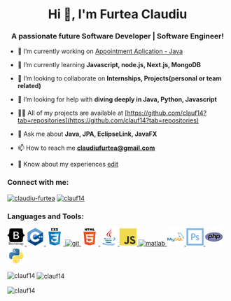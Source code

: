 <h1 align="center">Hi 👋, I'm Furtea Claudiu</h1>
<h3 align="center">A passionate future Software Developer | Software Engineer!</h3>

- 🔭 I’m currently working on [Appointment Aplication - Java](https://github.com/clauf14/Appointment-Aplication-in-Java)

- 🌱 I’m currently learning **Javascript, node.js, Next.js, MongoDB**

- 👯 I’m looking to collaborate on **Internships, Projects(personal or team related)**

- 🤝 I’m looking for help with **diving deeply in Java, Python, Javascript**

- 👨‍💻 All of my projects are available at [https://github.com/clauf14?tab=repositories](https://github.com/clauf14?tab=repositories)

- 💬 Ask me about **Java, JPA, EclipseLink, JavaFX**

- 📫 How to reach me **claudiufurtea@gmail.com**

- 📄 Know about my experiences [edit](edit)

<h3 align="left">Connect with me:</h3>
<p align="left">
<a href="https://linkedin.com/in/claudiu-furtea" target="blank"><img align="center" src="https://raw.githubusercontent.com/rahuldkjain/github-profile-readme-generator/master/src/images/icons/Social/linked-in-alt.svg" alt="claudiu-furtea" height="30" width="40" /></a>
<a href="https://www.leetcode.com/clauf14" target="blank"><img align="center" src="https://raw.githubusercontent.com/rahuldkjain/github-profile-readme-generator/master/src/images/icons/Social/leet-code.svg" alt="clauf14" height="30" width="40" /></a>
</p>

<h3 align="left">Languages and Tools:</h3>
<p align="left"> <a href="https://getbootstrap.com" target="_blank" rel="noreferrer"> <img src="https://raw.githubusercontent.com/devicons/devicon/master/icons/bootstrap/bootstrap-plain-wordmark.svg" alt="bootstrap" width="40" height="40"/> </a> <a href="https://www.w3schools.com/cpp/" target="_blank" rel="noreferrer"> <img src="https://raw.githubusercontent.com/devicons/devicon/master/icons/cplusplus/cplusplus-original.svg" alt="cplusplus" width="40" height="40"/> </a> <a href="https://www.w3schools.com/css/" target="_blank" rel="noreferrer"> <img src="https://raw.githubusercontent.com/devicons/devicon/master/icons/css3/css3-original-wordmark.svg" alt="css3" width="40" height="40"/> </a> <a href="https://git-scm.com/" target="_blank" rel="noreferrer"> <img src="https://www.vectorlogo.zone/logos/git-scm/git-scm-icon.svg" alt="git" width="40" height="40"/> </a> <a href="https://www.w3.org/html/" target="_blank" rel="noreferrer"> <img src="https://raw.githubusercontent.com/devicons/devicon/master/icons/html5/html5-original-wordmark.svg" alt="html5" width="40" height="40"/> </a> <a href="https://www.java.com" target="_blank" rel="noreferrer"> <img src="https://raw.githubusercontent.com/devicons/devicon/master/icons/java/java-original.svg" alt="java" width="40" height="40"/> </a> <a href="https://developer.mozilla.org/en-US/docs/Web/JavaScript" target="_blank" rel="noreferrer"> <img src="https://raw.githubusercontent.com/devicons/devicon/master/icons/javascript/javascript-original.svg" alt="javascript" width="40" height="40"/> </a> <a href="https://www.mathworks.com/" target="_blank" rel="noreferrer"> <img src="https://upload.wikimedia.org/wikipedia/commons/2/21/Matlab_Logo.png" alt="matlab" width="40" height="40"/> </a> <a href="https://www.mysql.com/" target="_blank" rel="noreferrer"> <img src="https://raw.githubusercontent.com/devicons/devicon/master/icons/mysql/mysql-original-wordmark.svg" alt="mysql" width="40" height="40"/> </a> <a href="https://www.photoshop.com/en" target="_blank" rel="noreferrer"> <img src="https://raw.githubusercontent.com/devicons/devicon/master/icons/photoshop/photoshop-line.svg" alt="photoshop" width="40" height="40"/> </a> <a href="https://www.php.net" target="_blank" rel="noreferrer"> <img src="https://raw.githubusercontent.com/devicons/devicon/master/icons/php/php-original.svg" alt="php" width="40" height="40"/> </a> <a href="https://www.python.org" target="_blank" rel="noreferrer"> <img src="https://raw.githubusercontent.com/devicons/devicon/master/icons/python/python-original.svg" alt="python" width="40" height="40"/> </a> </p>

<p><img align="left" src="https://github-readme-stats.vercel.app/api/top-langs?username=clauf14&show_icons=true&locale=en&layout=compact" alt="clauf14" /></p>

<p>&nbsp;<img align="center" src="https://github-readme-stats.vercel.app/api?username=clauf14&show_icons=true&locale=en" alt="clauf14" /></p>

<p><img align="center" src="https://github-readme-streak-stats.herokuapp.com/?user=clauf14&" alt="clauf14" /></p>
